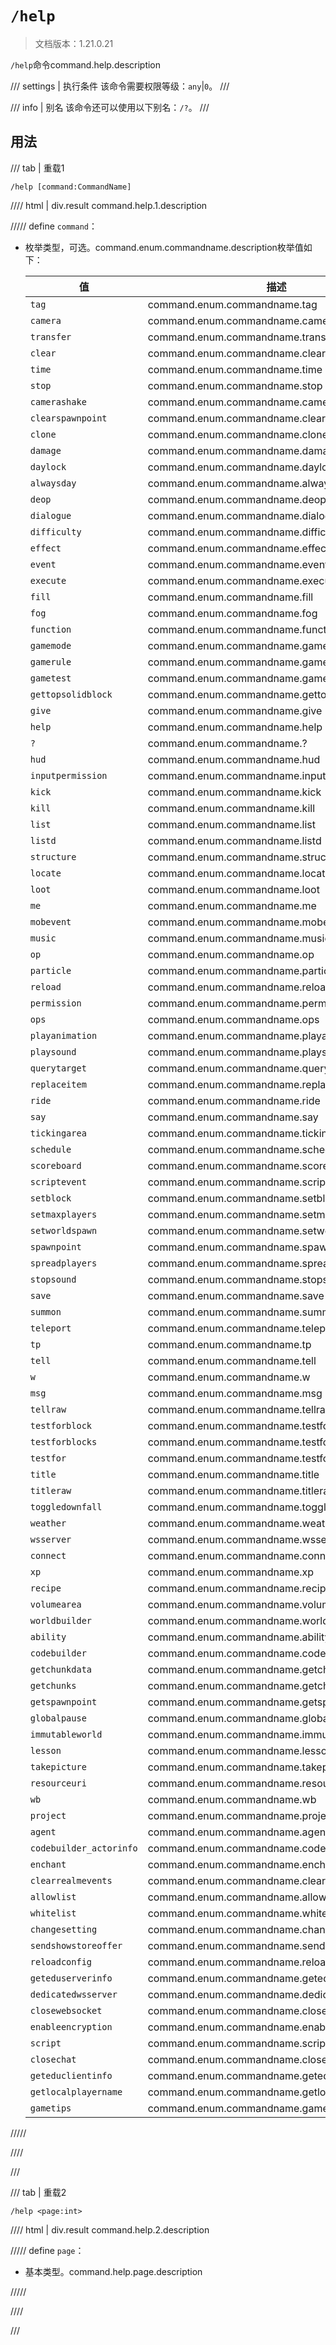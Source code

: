 # `/help`

> 文档版本：1.21.0.21

`/help`命令command.help.description

/// settings | 执行条件
该命令需要权限等级：`any`|`0`。
///

/// info | 别名
该命令还可以使用以下别名：`/?`。
///

## 用法

/// tab | 重载1
```mcfunction
/help [command:CommandName]
```

//// html | div.result
command.help.1.description

///// define
`command`：<!-- md:samp CommandName -->

- 枚举类型，可选。command.enum.commandname.description枚举值如下：

  |值|描述|
  |---|---|
  |`tag`|command.enum.commandname.tag|
  |`camera`|command.enum.commandname.camera|
  |`transfer`|command.enum.commandname.transfer|
  |`clear`|command.enum.commandname.clear|
  |`time`|command.enum.commandname.time|
  |`stop`|command.enum.commandname.stop|
  |`camerashake`|command.enum.commandname.camerashake|
  |`clearspawnpoint`|command.enum.commandname.clearspawnpoint|
  |`clone`|command.enum.commandname.clone|
  |`damage`|command.enum.commandname.damage|
  |`daylock`|command.enum.commandname.daylock|
  |`alwaysday`|command.enum.commandname.alwaysday|
  |`deop`|command.enum.commandname.deop|
  |`dialogue`|command.enum.commandname.dialogue|
  |`difficulty`|command.enum.commandname.difficulty|
  |`effect`|command.enum.commandname.effect|
  |`event`|command.enum.commandname.event|
  |`execute`|command.enum.commandname.execute|
  |`fill`|command.enum.commandname.fill|
  |`fog`|command.enum.commandname.fog|
  |`function`|command.enum.commandname.function|
  |`gamemode`|command.enum.commandname.gamemode|
  |`gamerule`|command.enum.commandname.gamerule|
  |`gametest`|command.enum.commandname.gametest|
  |`gettopsolidblock`|command.enum.commandname.gettopsolidblock|
  |`give`|command.enum.commandname.give|
  |`help`|command.enum.commandname.help|
  |`?`|command.enum.commandname.?|
  |`hud`|command.enum.commandname.hud|
  |`inputpermission`|command.enum.commandname.inputpermission|
  |`kick`|command.enum.commandname.kick|
  |`kill`|command.enum.commandname.kill|
  |`list`|command.enum.commandname.list|
  |`listd`|command.enum.commandname.listd|
  |`structure`|command.enum.commandname.structure|
  |`locate`|command.enum.commandname.locate|
  |`loot`|command.enum.commandname.loot|
  |`me`|command.enum.commandname.me|
  |`mobevent`|command.enum.commandname.mobevent|
  |`music`|command.enum.commandname.music|
  |`op`|command.enum.commandname.op|
  |`particle`|command.enum.commandname.particle|
  |`reload`|command.enum.commandname.reload|
  |`permission`|command.enum.commandname.permission|
  |`ops`|command.enum.commandname.ops|
  |`playanimation`|command.enum.commandname.playanimation|
  |`playsound`|command.enum.commandname.playsound|
  |`querytarget`|command.enum.commandname.querytarget|
  |`replaceitem`|command.enum.commandname.replaceitem|
  |`ride`|command.enum.commandname.ride|
  |`say`|command.enum.commandname.say|
  |`tickingarea`|command.enum.commandname.tickingarea|
  |`schedule`|command.enum.commandname.schedule|
  |`scoreboard`|command.enum.commandname.scoreboard|
  |`scriptevent`|command.enum.commandname.scriptevent|
  |`setblock`|command.enum.commandname.setblock|
  |`setmaxplayers`|command.enum.commandname.setmaxplayers|
  |`setworldspawn`|command.enum.commandname.setworldspawn|
  |`spawnpoint`|command.enum.commandname.spawnpoint|
  |`spreadplayers`|command.enum.commandname.spreadplayers|
  |`stopsound`|command.enum.commandname.stopsound|
  |`save`|command.enum.commandname.save|
  |`summon`|command.enum.commandname.summon|
  |`teleport`|command.enum.commandname.teleport|
  |`tp`|command.enum.commandname.tp|
  |`tell`|command.enum.commandname.tell|
  |`w`|command.enum.commandname.w|
  |`msg`|command.enum.commandname.msg|
  |`tellraw`|command.enum.commandname.tellraw|
  |`testforblock`|command.enum.commandname.testforblock|
  |`testforblocks`|command.enum.commandname.testforblocks|
  |`testfor`|command.enum.commandname.testfor|
  |`title`|command.enum.commandname.title|
  |`titleraw`|command.enum.commandname.titleraw|
  |`toggledownfall`|command.enum.commandname.toggledownfall|
  |`weather`|command.enum.commandname.weather|
  |`wsserver`|command.enum.commandname.wsserver|
  |`connect`|command.enum.commandname.connect|
  |`xp`|command.enum.commandname.xp|
  |`recipe`|command.enum.commandname.recipe|
  |`volumearea`|command.enum.commandname.volumearea|
  |`worldbuilder`|command.enum.commandname.worldbuilder|
  |`ability`|command.enum.commandname.ability|
  |`codebuilder`|command.enum.commandname.codebuilder|
  |`getchunkdata`|command.enum.commandname.getchunkdata|
  |`getchunks`|command.enum.commandname.getchunks|
  |`getspawnpoint`|command.enum.commandname.getspawnpoint|
  |`globalpause`|command.enum.commandname.globalpause|
  |`immutableworld`|command.enum.commandname.immutableworld|
  |`lesson`|command.enum.commandname.lesson|
  |`takepicture`|command.enum.commandname.takepicture|
  |`resourceuri`|command.enum.commandname.resourceuri|
  |`wb`|command.enum.commandname.wb|
  |`project`|command.enum.commandname.project|
  |`agent`|command.enum.commandname.agent|
  |`codebuilder_actorinfo`|command.enum.commandname.codebuilder_actorinfo|
  |`enchant`|command.enum.commandname.enchant|
  |`clearrealmevents`|command.enum.commandname.clearrealmevents|
  |`allowlist`|command.enum.commandname.allowlist|
  |`whitelist`|command.enum.commandname.whitelist|
  |`changesetting`|command.enum.commandname.changesetting|
  |`sendshowstoreoffer`|command.enum.commandname.sendshowstoreoffer|
  |`reloadconfig`|command.enum.commandname.reloadconfig|
  |`geteduserverinfo`|command.enum.commandname.geteduserverinfo|
  |`dedicatedwsserver`|command.enum.commandname.dedicatedwsserver|
  |`closewebsocket`|command.enum.commandname.closewebsocket|
  |`enableencryption`|command.enum.commandname.enableencryption|
  |`script`|command.enum.commandname.script|
  |`closechat`|command.enum.commandname.closechat|
  |`geteduclientinfo`|command.enum.commandname.geteduclientinfo|
  |`getlocalplayername`|command.enum.commandname.getlocalplayername|
  |`gametips`|command.enum.commandname.gametips|



/////

////

///

/// tab | 重载2
```mcfunction
/help <page:int>
```

//// html | div.result
command.help.2.description

///// define
`page`：<!-- md:samp int -->

- 基本类型。command.help.page.description


/////

////

///
